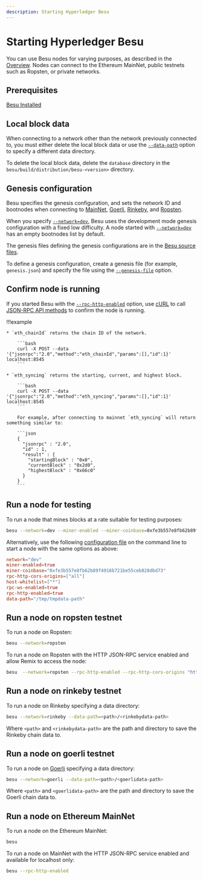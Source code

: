 ```yaml
---
description: Starting Hyperledger Besu
---
```


# Starting Hyperledger Besu

You can use Besu nodes for varying purposes, as described in the [Overview](../../index.md). Nodes
can connect to the Ethereum MainNet, public testnets such as Ropsten, or private networks.

## Prerequisites

[Besu Installed](Install-Binaries.md)

## Local block data

When connecting to a network other than the network previously connected to, you must either delete
the local block data or use the [`--data-path`](../../Reference/CLI/CLI-Syntax.md#data-path) option
to specify a different data directory.

To delete the local block data, delete the `database` directory in the
`besu/build/distribution/besu-<version>` directory.

## Genesis configuration

Besu specifies the genesis configuration, and sets the network ID and bootnodes when connecting to
[MainNet](#run-a-node-on-ethereum-mainnet), [Goerli](#run-a-node-on-goerli-testnet),
[Rinkeby](#run-a-node-on-rinkeby-testnet), and [Ropsten](#run-a-node-on-ropsten-testnet).

When you specify [`--network=dev`](../../Reference/CLI/CLI-Syntax.md#network), Besu uses the
development mode genesis configuration with a fixed low difficulty. A node started with
[`--network=dev`](../../Reference/CLI/CLI-Syntax.md#network) has an empty bootnodes list by
default.

The genesis files defining the genesis configurations are in the
[Besu source files](https://github.com/hyperledger/besu/tree/master/config/src/main/resources).

To define a genesis configuration, create a genesis file (for example, `genesis.json`) and specify
the file using the [`--genesis-file`](../../Reference/CLI/CLI-Syntax.md#genesis-file) option.

## Confirm node is running

If you started Besu with the
[`--rpc-http-enabled`](../../Reference/CLI/CLI-Syntax.md#rpc-http-enabled) option, use
[cURL](https://curl.haxx.se/) to call [JSON-RPC API methods](../../Reference/API-Methods.md) to
confirm the node is running.

!!!example

    * `eth_chainId` returns the chain ID of the network.

        ```bash
        curl -X POST --data '{"jsonrpc":"2.0","method":"eth_chainId","params":[],"id":1}' localhost:8545
        ```

    * `eth_syncing` returns the starting, current, and highest block.

        ```bash
        curl -X POST --data '{"jsonrpc":"2.0","method":"eth_syncing","params":[],"id":1}' localhost:8545
        ```

        For example, after connecting to mainnet `eth_syncing` will return something similar to:

        ```json
        {
          "jsonrpc" : "2.0",
          "id" : 1,
          "result" : {
            "startingBlock" : "0x0",
            "currentBlock" : "0x2d0",
            "highestBlock" : "0x66c0"
          }
        }
        ```

## Run a node for testing

To run a node that mines blocks at a rate suitable for testing purposes:

```bash
besu --network=dev --miner-enabled --miner-coinbase=0xfe3b557e8fb62b89f4916b721be55ceb828dbd73 --rpc-http-cors-origins="all" --host-whitelist="*" --rpc-ws-enabled --rpc-http-enabled --data-path=/tmp/tmpDatdir
```

Alternatively, use the following [configuration file](../Configure/Using-Configuration-File.md)
on the command line to start a node with the same options as above:

```toml
network="dev"
miner-enabled=true
miner-coinbase="0xfe3b557e8fb62b89f4916b721be55ceb828dbd73"
rpc-http-cors-origins=["all"]
host-whitelist=["*"]
rpc-ws-enabled=true
rpc-http-enabled=true
data-path="/tmp/tmpdata-path"
```

## Run a node on ropsten testnet

To run a node on Ropsten:

```bash
besu --network=ropsten
```

To run a node on Ropsten with the HTTP JSON-RPC service enabled and allow Remix to access the node:

```bash
besu  --network=ropsten --rpc-http-enabled --rpc-http-cors-origins "http://remix.ethereum.org"
```

## Run a node on rinkeby testnet

To run a node on Rinkeby specifying a data directory:

```bash
besu --network=rinkeby --data-path=<path>/<rinkebydata-path>
```

Where `<path>` and `<rinkebydata-path>` are the path and directory to save the Rinkeby chain data
to.

## Run a node on goerli testnet

To run a node on [Goerli](https://github.com/goerli/testnet) specifying a data directory:

```bash
besu --network=goerli --data-path=<path>/<goerlidata-path>
```

Where `<path>` and `<goerlidata-path>` are the path and directory to save the Goerli chain data to.

## Run a node on Ethereum MainNet

To run a node on the Ethereum MainNet:

```bash
besu
```

To run a node on MainNet with the HTTP JSON-RPC service enabled and available for localhost only:

```bash
besu --rpc-http-enabled
```
